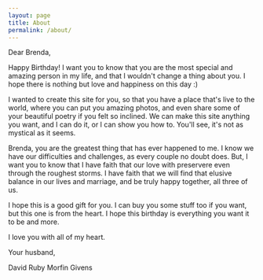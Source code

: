 ```yaml
---
layout: page
title: About
permalink: /about/
---
```


Dear Brenda,

Happy Birthday!  I want you to know that you are the most special and amazing person in my life, and that I wouldn't change a thing about you.  I hope there is nothing but love and happiness on this day :)

I wanted to create this site for you, so that you have a place that's live to the world, where you can put you amazing photos, and even share some of your beautiful poetry if you felt so inclined.  We can make this site anything you want, and I can do it, or I can show you how to.  You'll see, it's not as mystical as it seems.

Brenda, you are the greatest thing that has ever happened to me.  I know we have our difficulties and challenges, as every couple no doubt does.  But, I want you to know that I have faith that our love with preservere even through the roughest storms.  I have faith that we will find that elusive balance in our lives and marriage, and be truly happy together, all three of us.

I hope this is a good gift for you.  I can buy you some stuff too if you want, but this one is from the heart.  I hope this birthday is everything you want it to be and more.

I love you with all of my heart.

Your husband,

David Ruby Morfin Givens